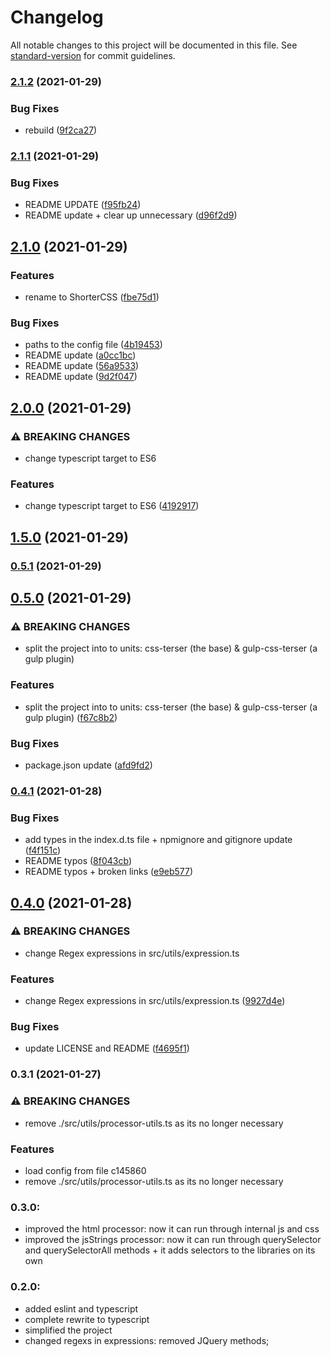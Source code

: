 # Changelog

All notable changes to this project will be documented in this file. See [standard-version](https://github.com/conventional-changelog/standard-version) for commit guidelines.

### [2.1.2](https://github.com/Matb85/shortercss/compare/v2.1.1...v2.1.2) (2021-01-29)


### Bug Fixes

* rebuild ([9f2ca27](https://github.com/Matb85/shortercss/commit/9f2ca27b132fa1f05bc79ec6877fb9144e383fd0))

### [2.1.1](https://github.com/Matb85/shortercss/compare/v2.1.0...v2.1.1) (2021-01-29)


### Bug Fixes

* README UPDATE ([f95fb24](https://github.com/Matb85/shortercss/commit/f95fb24ba5dd4053e3ed43914e29c7d73cf233e4))
* README update + clear up unnecessary ([d96f2d9](https://github.com/Matb85/shortercss/commit/d96f2d97461570e3fdf4aa2eb0d4f214a44137c9))

## [2.1.0](https://github.com/Matb85/css-terser/compare/v2.0.0...v2.1.0) (2021-01-29)


### Features

* rename to ShorterCSS ([fbe75d1](https://github.com/Matb85/css-terser/commit/fbe75d1df74526e3ce0af9feb4d0fa85889b7420))


### Bug Fixes

* paths to the config file ([4b19453](https://github.com/Matb85/css-terser/commit/4b194537cd023aff5efd35c08becb9d073dcba38))
* README update ([a0cc1bc](https://github.com/Matb85/css-terser/commit/a0cc1bc0cb53bffb150b0bcc33cebaaa6d986946))
* README update ([56a9533](https://github.com/Matb85/css-terser/commit/56a95337f00d6d5e963c2f72c7f261f2b7e3a162))
* README update ([9d2f047](https://github.com/Matb85/css-terser/commit/9d2f047f870f83d112680733526014ad74155f2f))

## [2.0.0](https://github.com/Matb85/shortercss/compare/v1.5.0...v2.0.0) (2021-01-29)

### ⚠ BREAKING CHANGES

- change typescript target to ES6

### Features

- change typescript target to ES6 ([4192917](https://github.com/Matb85/css-terser/commit/4192917a67e014425b5eae47522c9c1794b184a9))

## [1.5.0](https://github.com/Matb85/shortercss/compare/v0.5.1...v1.5.0) (2021-01-29)

### [0.5.1](https://github.com/Matb85/shortercss/compare/v0.5.0...v0.5.1) (2021-01-29)

## [0.5.0](https://github.com/Matb85/shortercss/compare/v0.4.1...v0.5.0) (2021-01-29)

### ⚠ BREAKING CHANGES

- split the project into to units: css-terser (the base) & gulp-css-terser (a gulp plugin)

### Features

- split the project into to units: css-terser (the base) & gulp-css-terser (a gulp plugin) ([f67c8b2](https://github.com/Matb85/shortercss/commit/f67c8b255a2ebbf7a259610ddf23049072219fd7))

### Bug Fixes

- package.json update ([afd9fd2](https://github.com/Matb85/shortercss/commit/afd9fd27a76a987eefd51c8477298f1f68ec418f))

### [0.4.1](https://github.com/Matb85/shortercss/compare/v0.4.0...v0.4.1) (2021-01-28)

### Bug Fixes

- add types in the index.d.ts file + npmignore and gitignore update ([f4f151c](https://github.com/Matb85/shortercss/commit/f4f151c139aa86f17d76cdf74a4d3f01de7dd597))
- README typos ([8f043cb](https://github.com/Matb85/shortercss/commit/8f043cbdc90b627655f89198cf0587aab0c36efc))
- README typos + broken links ([e9eb577](https://github.com/Matb85/shortercss/commit/e9eb5779322999fce9ce2c457e6ba46418c877fd))

## [0.4.0](https://github.com/Matb85/shortercss/compare/v0.3.1...v0.4.0) (2021-01-28)

### ⚠ BREAKING CHANGES

- change Regex expressions in src/utils/expression.ts

### Features

- change Regex expressions in src/utils/expression.ts ([9927d4e](https://github.com/Matb85/shortercss/commit/9927d4ea652f08f81e3e41a22c0bde8e7a99ddb4))

### Bug Fixes

- update LICENSE and README ([f4695f1](https://github.com/Matb85/shortercss/commit/f4695f1102113a86e01a12e98ab8b00fc74675c5))

### 0.3.1 (2021-01-27)

### ⚠ BREAKING CHANGES

- remove ./src/utils/processor-utils.ts as its no longer necessary

### Features

- load config from file c145860
- remove ./src/utils/processor-utils.ts as its no longer necessary

### 0.3.0:

- improved the html processor: now it can run through internal js and css
- improved the jsStrings processor: now it can run through querySelector and querySelectorAll methods + it adds selectors to the libraries on its own

### 0.2.0:

- added eslint and typescript
- complete rewrite to typescript
- simplified the project
- changed regexs in expressions: removed JQuery methods;

